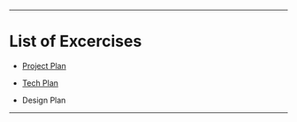 -----------

# List of Excercises

* [Project Plan](Project_Plan.md)

* [Tech Plan](Technology_Plan.md)

* Design Plan

------------
